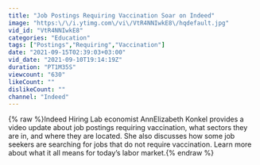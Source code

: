 ```yaml
---
title: "Job Postings Requiring Vaccination Soar on Indeed"
image: "https:\/\/i.ytimg.com\/vi\/VtR4NNIwkE8\/hqdefault.jpg"
vid_id: "VtR4NNIwkE8"
categories: "Education"
tags: ["Postings","Requiring","Vaccination"]
date: "2021-09-15T02:39:03+03:00"
vid_date: "2021-09-10T19:14:19Z"
duration: "PT1M35S"
viewcount: "630"
likeCount: ""
dislikeCount: ""
channel: "Indeed"
---
```

{% raw %}Indeed Hiring Lab economist AnnElizabeth Konkel provides a video update about job postings requiring vaccination, what sectors they are in, and where they are located. She also discusses how some job seekers are searching for jobs that do not require vaccination. Learn more about what it all means for today’s labor market.{% endraw %}
